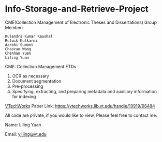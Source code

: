 # Info-Storage-and-Retrieve-Project

CME(Collection Management  of Electronic Theses and Dissertations) Group Member: 
```
Kulendra Kumar Kaushal
Rutwik Kulkarni
Aarohi Sumant
Chaoran Wang
Chenhan Yuan
Liling Yuan
```

CME: Collection Management ETDs</br>
1. OCR as necessary</br>
2. Document segmentation</br>
3. Pre-processing</br>
4. Specifying, extracting, and preparing metadata and auxiliary information for indexing


[VTechWorks](https://vtechworks.lib.vt.edu/) Paper Link: https://vtechworks.lib.vt.edu/handle/10919/96484

All code are private, if you would like to view, Please feel free to contact me:

Name: Liling Yuan

Email: yliling@vt.edu
